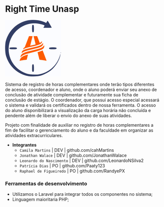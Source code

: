 # Right Time Unasp
![Logo](/imagesReadme/Logo.png "Right Time Logo")

Sistema de registro de horas complementares onde terão tipos diferentes de acesso, coordenador e aluno, onde o aluno poderá enviar seu anexo de conclusão de atividade complementar e futuramente sua ficha de conclusão de estágio. O coordenador, que possui acesso especial acessará o sistema e validará os certificados dentro de nossa ferramenta. O acesso do aluno disponibilizará a visualização da carga horária não concluída e pendente além de liberar o envio do anexo de suas atividades.

Projeto com finalidade de auxiliar no registro de horas complementares a fim de facilitar o gerenciamento do aluno e da faculdade em organizar as atividades extracurriculares.

* **Integrantes**
  * `Camila Martins`  | DEV | github.com/cahMartins
  * `Jonathan Walace` | DEV | github.com/JonathanWalace   
  * `Leonardo do Nascimento`  | DEV | github.com/LeonardoNSilva2   
  * `Patrícia Dias`   | PO | github.com/Paaty123   
  * `Raphael de Figueiredo`   | PO | github.com/RandyePX  



### Ferramentas de desenvolvimento
* Utilizamos o Laravel para integrar todos os componentes no sistema;
* Linguagem maioritaria PHP; 


